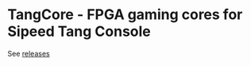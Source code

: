 # TangCore - FPGA gaming cores for Sipeed Tang Console

See [releases](https://github.com/nand2mario/tangcores/releases)
